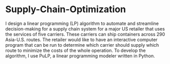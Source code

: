 # Supply-Chain-Optimization
I design a linear programming (LP) algorithm to automate and streamline decision-making for a supply chain system for a major US retailer that uses the services of five carriers. These carriers can ship containers across 290 Asia-U.S. routes. The retailer would like to have an interactive computer program that can be run to determine which carrier should supply which route to minimize the costs of the whole operation. To develop the algorithm, I use PuLP, a linear programming modeler written in Python.

